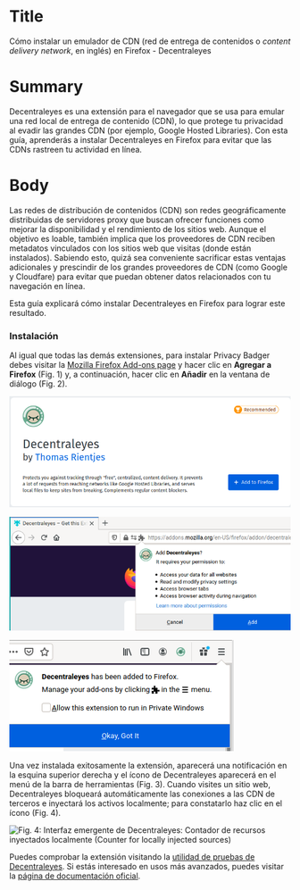 # Title  #
Cómo instalar un emulador de CDN (red de entrega de contenidos o *content delivery network*, en inglés) en Firefox - Decentraleyes

# Summary #
Decentraleyes es una extensión para el navegador que se usa para emular una red local de entrega de contenido (CDN), lo que protege tu privacidad al evadir las grandes CDN (por ejemplo, Google Hosted Libraries). Con esta guía, aprenderás a instalar Decentraleyes en Firefox para evitar que las CDNs rastreen tu actividad en línea.

# Body #
Las redes de distribución de contenidos (CDN) son redes geográficamente distribuidas de servidores proxy que buscan ofrecer funciones como mejorar la disponibilidad y el rendimiento de los sitios web. Aunque el objetivo es loable, también implica que los proveedores de CDN reciben metadatos vinculados con los sitios web que visitas (donde están instalados). Sabiendo esto, quizá sea conveniente sacrificar estas ventajas adicionales y prescindir de los grandes proveedores de CDN (como Google y Cloudfare) para evitar que puedan obtener datos relacionados con tu navegación en línea.

Esta guía explicará cómo instalar Decentraleyes en Firefox para lograr este resultado.

### Instalación ###
Al igual que todas las demás extensiones, para instalar Privacy Badger debes visitar la [Mozilla Firefox Add-ons page][1] y hacer clic en **Agregar a Firefox** (Fig. 1) y, a continuación, hacer clic en **Añadir** en la ventana de diálogo (Fig. 2).

![Fig. 1: Descargar Decentraleyes: Agregar a Firefox (*Add to Firefox*)](../../images/Firefox/decentraleyes-add.png?raw=true)

![Fig. 2: Añadir Decentraleyes a Firefox: Añadir (*Add*)](../../images/Firefox/decentraleyes-prompt.png?raw=true)

![Fig. 3: Notificación de instalación exitosa](../../images/Firefox/decentraleyes-notify.png?raw=true)

Una vez instalada exitosamente la extensión, aparecerá una notificación en la esquina superior derecha y el ícono de Decentraleyes aparecerá en el menú de la barra de herramientas (Fig. 3). Cuando visites un sitio web, Decentraleyes bloqueará automáticamente las conexiones a las CDN de terceros e inyectará los activos localmente; para constatarlo haz clic en el ícono (Fig. 4).

![Fig. 4: Interfaz emergente de Decentraleyes: Contador de recursos inyectados localmente
(*Counter for locally injected sources*)](../../images/Firefox/decentraleyes-test.png?raw=true)

Puedes comprobar la extensión visitando la [utilidad de pruebas de Decentraleyes][2]. Si estás interesado en usos más avanzados, puedes visitar la [página de documentación oficial][3].


[1]: https://addons.mozilla.org/en-US/firefox/addon/decentraleyes/

[2]: https://decentraleyes.org/test/

[3]: https://git.synz.io/Synzvato/decentraleyes/-/wikis/
